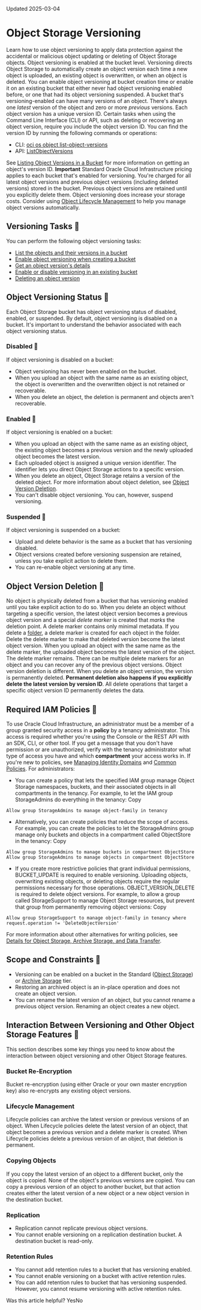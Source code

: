 Updated 2025-03-04
# Object Storage Versioning
Learn how to use object versioning to apply data protection against the accidental or malicious object updating or deleting of Object Storage objects.
Object versioning is enabled at the bucket level. Versioning directs Object Storage to automatically create an object version each time a new object is uploaded, an existing object is overwritten, or when an object is deleted. You can enable object versioning at bucket creation time or enable it on an existing bucket that either never had object versioning enabled before, or one that had its object versioning suspended.
A bucket that's versioning-enabled can have many versions of an object. There's always one _latest_ version of the object and zero or more _previous_ versions. 
Each object version has a unique version ID. Certain tasks when using the Command Line Interface (CLI) or API, such as deleting or recovering an object version, require you include the object version ID. You can find the version ID by running the following commands or operations:
  * CLI: [oci os object list-object-versions](https://docs.oracle.com/iaas/tools/oci-cli/latest/oci_cli_docs/cmdref/os/object/list-object-versions.html)
  * API: [ListObjectVersions](https://docs.oracle.com/iaas/api/#/en/objectstorage/latest/Object/ListObjectVersions)


See [Listing Object Versions in a Bucket](https://docs.oracle.com/en-us/iaas/Content/Object/Tasks/usingversioning_topic-To_list_object_versions.htm#top "View a list the versions of an object in an Object Storage bucket.") for more information on getting an object's version ID.
**Important**
Standard Oracle Cloud Infrastructure pricing applies to each bucket that's enabled for versioning. You're charged for all latest object versions and previous object versions (including deleted versions) stored in the bucket. Previous object versions are retained until you explicitly delete them.
Object versioning does increase your storage costs. Consider using [Object Lifecycle Management](https://docs.oracle.com/en-us/iaas/Content/Object/Tasks/usinglifecyclepolicies.htm#object-lifecycle "Learn how to use Object Lifecycle Management to automatically manage the archiving and deletion of objects.") to help you manage object versions automatically.
## Versioning Tasks 🔗 
You can perform the following object versioning tasks:
  * [List the objects and their versions in a bucket](https://docs.oracle.com/en-us/iaas/Content/Object/Tasks/usingversioning_topic-To_list_object_versions.htm#top "View a list the versions of an object in an Object Storage bucket.")
  * [Enable object versioning when creating a bucket](https://docs.oracle.com/en-us/iaas/Content/Object/Tasks/usingversioning_topic-To_enable_versioning_during_bucket_creation.htm#top "Enable object versioning when you create an Object Storage bucket.")
  * [Get an object version's details](https://docs.oracle.com/en-us/iaas/Content/Object/Tasks/usingversioning_topic-To_get_the_contents_of_an_object_version.htm#top "View the details for an object version in an Object Storage bucket.")
  * [Enable or disable versioning in an existing bucket](https://docs.oracle.com/en-us/iaas/Content/Object/Tasks/usingversioning_topic-To_enable_object_versioning_after_bucket_creation.htm#top "Enable or suspend object versioning on an Object Storage bucket.")
  * [Deleting an object version](https://docs.oracle.com/en-us/iaas/Content/Object/Tasks/usingversioning_topic-To_delete_an_object.htm#top "Delete an object's version from an Object Storage bucket.")


## Object Versioning Status 🔗 
Each Object Storage bucket has object versioning status of disabled, enabled, or suspended. By default, object versioning is disabled on a bucket. It's important to understand the behavior associated with each object versioning status.
### Disabled 🔗 
If object versioning is disabled on a bucket:
  * Object versioning has never been enabled on the bucket.
  * When you upload an object with the same name as an existing object, the object is overwritten and the overwritten object is not retained or recoverable.
  * When you delete an object, the deletion is permanent and objects aren't recoverable.


### Enabled 🔗 
If object versioning is enabled on a bucket:
  * When you upload an object with the same name as an existing object, the existing object becomes a previous version and the newly uploaded object becomes the latest version.
  * Each uploaded object is assigned a unique version identifier. The identifier lets you direct Object Storage actions to a specific version.
  * When you delete an object, Object Storage retains a version of the deleted object. For more information about object deletion, see [Object Version Deletion](https://docs.oracle.com/en-us/iaas/Content/Object/Tasks/usingversioning.htm#Understa).
  * You can't disable object versioning. You can, however, suspend versioning.


### Suspended 🔗 
If object versioning is suspended on a bucket:
  * Upload and delete behavior is the same as a bucket that has versioning disabled.
  * Object versions created before versioning suspension are retained, unless you take explicit action to delete them.
  * You can re-enable object versioning at any time.


## Object Version Deletion 🔗 
No object is physically deleted from a bucket that has versioning enabled until you take explicit action to do so. When you delete an object without targeting a specific version, the latest object version becomes a previous object version and a special _delete marker_ is created that _marks_ the deletion point. A delete marker contains only minimal metadata. If you delete a [folder](https://docs.oracle.com/en-us/iaas/Content/Object/Tasks/managingobjects.htm#objects "Learn about how to manageObject Storage objects, which are files or unstructured data that you can upload to an Object Storage bucket to a compartment."), a delete marker is created for each object in the folder. Delete the delete marker to make that deleted version become the latest object version.
When you upload an object with the same name as the delete marker, the uploaded object becomes the latest version of the object. The delete marker remains. There can be multiple delete markers for an object and you can recover any of the previous object versions.
Object version deletion is different. When you delete an object version, the version is permanently deleted. **Permanent deletion also happens if you explicitly delete the latest version by version ID**. All delete operations that target a specific object version ID permanently deletes the data.
## Required IAM Policies 🔗 
To use Oracle Cloud Infrastructure, an administrator must be a member of a group granted security access in a **policy** by a tenancy administrator. This access is required whether you're using the Console or the REST API with an SDK, CLI, or other tool. If you get a message that you don't have permission or are unauthorized, verify with the tenancy administrator what type of access you have and which **compartment** your access works in.
If you're new to policies, see [Managing Identity Domains](https://docs.oracle.com/iaas/Content/Identity/domains/overview.htm) and [Common Policies](https://docs.oracle.com/iaas/Content/Identity/Concepts/commonpolicies.htm).
For administrators:
  * You can create a policy that lets the specified IAM group manage Object Storage namespaces, buckets, and their associated objects in all compartments in the tenancy. For example, to let the IAM group StorageAdmins do everything in the tenancy:
Copy
```
Allow group StorageAdmins to manage object-family in tenancy
```

  * Alternatively, you can create policies that reduce the scope of access. For example, you can create the policies to let the StorageAdmins group manage only buckets and objects in a compartment called ObjectStore in the tenancy:
Copy
```
Allow group StorageAdmins to manage buckets in compartment ObjectStore
Allow group StorageAdmins to manage objects in compartment ObjectStore
```

  * If you create more restrictive policies that grant individual permissions, BUCKET_UPDATE is required to enable versioning. Uploading objects, overwriting existing objects, or deleting objects require the regular permissions necessary for those operations. OBJECT_VERSION_DELETE is required to delete object versions. For example, to allow a group called StorageSupport to manage Object Storage resources, but prevent that group from permanently removing object versions:
Copy
```
Allow group StorageSupport to manage object-family in tenancy where request.operation != 'DeleteObjectVersion'
```



For more information about other alternatives for writing policies, see [Details for Object Storage, Archive Storage, and Data Transfer](https://docs.oracle.com/iaas/Content/Identity/policyreference/objectstoragepolicyreference.htm).
## Scope and Constraints 🔗 
  * Versioning can be enabled on a bucket in the Standard ([Object Storage](https://docs.oracle.com/en-us/iaas/Content/Object/Concepts/objectstorageoverview.htm#overview "Learn how to use Object Storage to store and easily access an unlimited amount of data at low cost.")) or [Archive Storage](https://docs.oracle.com/iaas/Content/Archive/Concepts/archivestorageoverview.htm) tier.
  * Restoring an archived object is an in-place operation and does not create an object version.
  * You can rename the latest version of an object, but you cannot rename a previous object version. Renaming an object creates a new object.


## Interaction Between Versioning and Other Object Storage Features 🔗 
This section describes some key things you need to know about the interaction between object versioning and other Object Storage features. 
### Bucket Re-Encryption
Bucket re-encryption (using either Oracle or your own master encryption key) also re-encrypts any existing object versions. 
### Lifecycle Management
Lifecycle policies can archive the latest version or previous versions of an object. When Lifecycle policies delete the latest version of an object, that object becomes a previous version and a delete marker is created. When Lifecycle policies delete a previous version of an object, that deletion is permanent.
### Copying Objects
If you copy the latest version of an object to a different bucket, only the object is copied. None of the object's previous versions are copied. You can copy a previous version of an object to another bucket, but that action creates either the latest version of a new object or a new object version in the destination bucket.
### Replication
  * Replication cannot replicate previous object versions.
  * You cannot enable versioning on a replication destination bucket. A destination bucket is read-only.


### Retention Rules
  * You cannot add retention rules to a bucket that has versioning enabled.
  * You cannot enable versioning on a bucket with active retention rules.
  * You can add retention rules to bucket that has versioning suspended. However, you cannot resume versioning with active retention rules.


Was this article helpful?
YesNo

